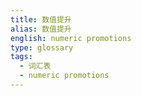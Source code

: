 ```yaml
---
title: 数值提升
alias: 数值提升
english: numeric promotions
type: glossary
tags:
  - 词汇表
  - numeric promotions
---
```

